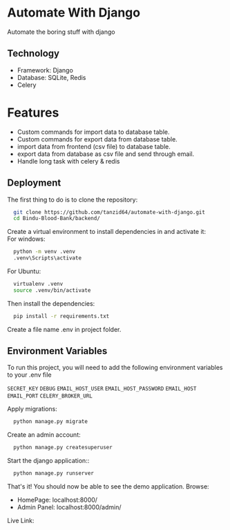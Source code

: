 # Automate With Django
Automate the boring stuff with django

## Technology
- Framework: Django
- Database: SQLite, Redis
- Celery

# Features
- Custom commands for import data to database table.
- Custom commands for export data from database table.
- import data from frontend (csv file) to database table.
- export data from database as csv file and send through email.
- Handle long task with celery & redis


## Deployment

The first thing to do is to clone the repository:

```bash
  git clone https://github.com/tanzid64/automate-with-django.git
  cd Bindu-Blood-Bank/backend/
```
Create a virtual environment to install dependencies in and activate it:
<br/>
For windows:
```bash
  python -m venv .venv
  .venv\Scripts\activate
```
For Ubuntu:
```bash
  virtualenv .venv
  source .venv/bin/activate
```
Then install the dependencies:

```bash
  pip install -r requirements.txt
```
Create a file name .env in project folder.
## Environment Variables

To run this project, you will need to add the following environment variables to your .env file

`SECRET_KEY`
`DEBUG`
`EMAIL_HOST_USER`
`EMAIL_HOST_PASSWORD`
`EMAIL_HOST`
`EMAIL_PORT`
`CELERY_BROKER_URL`

Apply migrations:

```bash
  python manage.py migrate
```
Create an admin account:

```bash
  python manage.py createsuperuser
```
Start the django application::

```bash
  python manage.py runserver
```

That's it! You should now be able to see the demo application.
Browse:
- HomePage:  localhost:8000/
- Admin Panel:  localhost:8000/admin/




Live Link: 